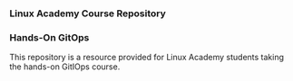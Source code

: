 ### Linux Academy Course Repository
### Hands-On GitOps

This repository is a resource provided for Linux Academy students taking the hands-on GitIOps course.
